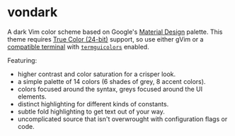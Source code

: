 # vondark

A dark Vim color scheme based on Google's [Material Design](https://material.io) palette. This theme requires [True Color (24-bit)](https://en.wikipedia.org/wiki/Color_depth#True_color_%2824-bit%29) support, so use either gVim or a [compatible terminal](https://github.com/termstandard/colors) with [`termguicolors`](https://vimhelp.org/options.txt.html#%27termguicolors%27) enabled.

Featuring:
* higher contrast and color saturation for a crisper look.
* a simple palette of 14 colors (6 shades of grey, 8 accent colors).
* colors focused around the syntax, greys focused around the UI elements.
* distinct highlighting for different kinds of constants.
* subtle fold highlighting to get text out of your way.
* uncomplicated source that isn't overwrought with configuration flags or code.
